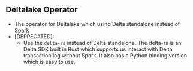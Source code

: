 

## Deltalake Operator
- The operator for Deltalake which using Delta standalone instead of Spark
- [DEPRECATED]: 
    - Use the `delta-rs` instead of Delta standalone. The delta-rs is an Delta SDK built in Rust which supports us interact with Delta transaction log without Spark. It also has a Python binding version which is easy to use.
